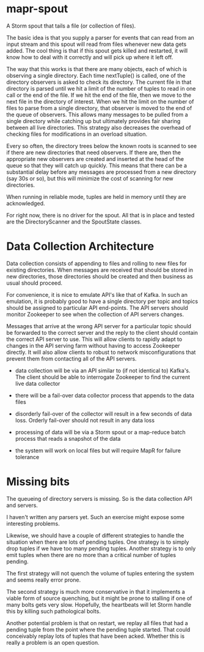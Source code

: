 mapr-spout
==========

A Storm spout that tails a file (or collection of files).

The basic idea is that you supply a parser for events that can read from an input stream and this spout will read from files whenever new data gets added.  The cool thing is that if this spout gets killed and restarted, it will know how to deal with it correctly and will pick up where it left off.

The way that this works is that there are many objects, each of which is observing a single directory.  Each time nextTuple() is called, one of the directory observers is asked to check its directory.  The current file in that directory is parsed until we hit a limit of the number of tuples to read in one call or the end of the file.  If we hit the end of the file, then we move to the next file in the directory of interest.  When we hit the limit on the number of files to parse from a single directory, that observer is moved to the end of the queue of observers.  This allows many messages to be pulled from a single directory while catching up but ultimately provides fair sharing between all live directories.  This strategy also decreases the overhead of checking files for modifications in an overload situation.

Every so often, the directory trees below the known roots is scanned to see if there are new directories that need observers.  If there are, then the appropriate new observers are created and inserted at the head of the queue so that they will catch up quickly.  This means that there can be a substantial delay before any messages are processed from a new directory (say 30s or so), but this will minimize the cost of scanning for new directories.

When running in reliable mode, tuples are held in memory until they are acknowledged.  

For right now, there is no driver for the spout.  All that is in place and tested are the DirectoryScanner and the SpoutState classes.

Data Collection Architecture
==========

Data collection consists of appending to files and rolling to new files for existing directories.  When messages are received that should be stored in new directories, those directories should be created and then business as usual should proceed.

For convenience, it is nice to emulate API's like that of Kafka.  In such an emulation, it is probably good to have a single directory per topic and topics should be assigned to particular API end-points.  The API servers should monitor Zookeeper to see when the collection of API servers changes.  

Messages that arrive at the wrong API server for a particular topic should be forwarded to the correct server and the reply to the client should contain the correct API server to use.  This will allow clients to rapidly adapt to changes in the API serving farm without having to access Zookeeper directly.  It will also allow clients to robust to network misconfigurations that prevent them from contacting all of the API servers.

- data collection will be via an API similar to (if not identical to) Kafka's.  The client should be able to interrogate Zookeeper to find the current live data collector

- there will be a fail-over data collector process that appends to the data files

- disorderly fail-over of the collector will result in a few seconds of data loss.  Orderly fail-over should not result in any data loss

- processing of data will be via a Storm spout or a map-reduce batch process that reads a snapshot of the data

- the system will work on local files but will require MapR for failure tolerance


Missing bits
==========

The queueing of directory servers is missing.  So is the data collection API and servers.

I haven't written any parsers yet.  Such an exercise might expose some interesting problems.

Likewise, we should have a couple of different strategies to handle the situation when there are lots of pending 
tuples.  One strategy is to simply drop tuples if we have too many pending tuples.  Another strategy is to only emit 
tuples when there are no more than a critical number of tuples pending.  

The first strategy will not quench the volume of tuples entering the system and seems really error prone.

The second strategy is much more conservative in that it implements a viable form of source quenching, but it might 
be prone to stalling if one of many bolts gets very slow.  Hopefully, the heartbeats will let Storm handle this by 
killing such pathological bolts.

Another potential problem is that on restart, we replay all files that had a pending tuple from the point where the 
pending tuple started.  That could conceivably replay lots of tuples that have been acked.  Whether this is really 
a problem is an open question.
